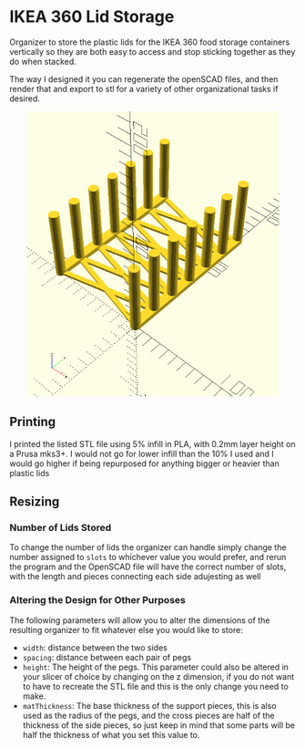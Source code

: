 # IKEA 360 Lid Storage
Organizer to store the plastic lids for the IKEA 360 food storage containers vertically so they are both easy to access and stop sticking together as they do when stacked.

The way I designed it you can regenerate the openSCAD files, and then render that and export to stl for a variety of other organizational tasks if desired.

<p align="center">
<img src="ikea360LidStorageRender.png"
     alt="Picture of the 3D render of the model"
     height=500m/>
</p>

## Printing
I printed the listed STL file using 5% infill in PLA, with 0.2mm layer height on a Prusa mks3+. I would not go for lower infill than the 10% I used and I would go higher if being repurposed for anything bigger or heavier than plastic lids

## Resizing
### Number of Lids Stored
To change the number of lids the organizer can handle simply change the number assigned to `slots` to whichever value you would prefer, and rerun the program and the OpenSCAD file will have the correct number of slots, with the length and pieces connecting each side adujesting as well

### Altering the Design for Other Purposes
The following parameters will allow you to alter the dimensions of the resulting organizer to fit whatever else you would like to store:
* `width`: distance between the two sides
* `spacing`: distance between each pair of pegs
* `height`: The height of the pegs. This parameter could also be altered in your slicer of choice by changing on the z dimension, if you do not want to have to recreate the STL file and this is the only change you need to make.
* `matThickness`: The base thickness of the support pieces, this is also used as the radius of the pegs, and the cross pieces are half of the thickness of the side pieces, so just keep in mind that some parts will be half the thickness of what you set this value to.